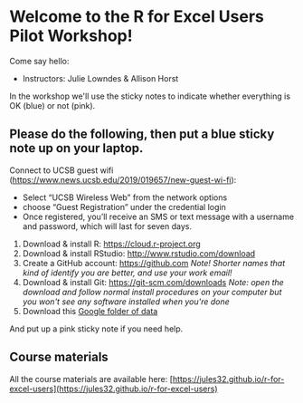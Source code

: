# Welcome to the R for Excel Users Pilot Workshop!

Come say hello: 
 
- Instructors: Julie Lowndes & Allison Horst

In the workshop we'll use the sticky notes to indicate whether everything is OK (blue) or not (pink).

## Please do the following, then put a blue sticky note up on your laptop.


Connect to UCSB guest wifi (https://www.news.ucsb.edu/2019/019657/new-guest-wi-fi):
  - Select “UCSB Wireless Web” from the network options
  - choose “Guest Registration” under the credential login
  - Once registered, you’ll receive an SMS or text message with a username and password, which will last for seven days.

1. Download & install R: https://cloud.r-project.org
1. Download & install RStudio: http://www.rstudio.com/download 
1. Create a GitHub account: https://github.com *Note! Shorter names that kind of identify you are better, and use your work email!*
1. Download & install Git: https://git-scm.com/downloads *Note: open the download and follow normal install procedures on your computer but you won't see any software installed when you're done*
1. Download this [Google folder of data](https://drive.google.com/open?id=1uhjXW_FS25NemJ_wLjxceqyiiwwPmpz_)

And put up a pink sticky note if you need help. 

## Course materials

All the course materials are available here: [https://jules32.github.io/r-for-excel-users](https://jules32.github.io/r-for-excel-users)
